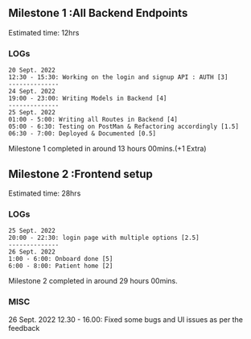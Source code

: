 ## Milestone 1 :All Backend Endpoints
Estimated time: 12hrs
### LOGs
    20 Sept. 2022 
    12:30 - 15:30: Working on the login and signup API : AUTH [3]
    --------------
    24 Sept. 2022
    19:00 - 23:00: Writing Models in Backend [4]
    --------------
    25 Sept. 2022
    01:00 - 5:00: Writing all Routes in Backend [4]
    05:00 - 6:30: Testing on PostMan & Refactoring accordingly [1.5]
    06:30 - 7:00: Deployed & Documented [0.5]

Milestone 1 completed in around 13 hours 00mins.(+1 Extra)

## Milestone 2 :Frontend setup
Estimated time: 28hrs
### LOGs
    25 Sept. 2022 
    20:00 - 22:30: login page with multiple options [2.5]
    --------------
    26 Sept. 2022
    1:00 - 6:00: Onboard done [5]
    6:00 - 8:00: Patient home [2]

Milestone 2 completed in around  29 hours  00mins.

### MISC
26 Sept. 2022
12.30 - 16.00: Fixed some bugs and UI issues as per the feedback